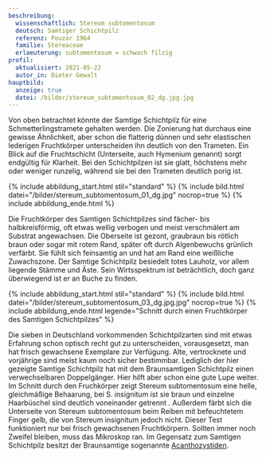 ```yaml
---
beschreibung:
  wissenschaftlich: Stereum subtomentosum
  deutsch: Samtiger Schichtpilz
  referenz: Pouzar 1964
  familie: Stereaceae
  erlaeuterung: subtomentosum = schwach filzig
profil:
  aktualisiert: 2021-05-22
  autor_in: Dieter Gewalt
hauptbild:
  anzeige: true
  datei: /bilder/stereum_subtomentosum_02_dg.jpg.jpg
---
```

Von oben betrachtet könnte der Samtige Schichtpilz für eine Schmetterlingstramete gehalten werden. Die Zonierung hat durchaus eine gewisse Ähnlichkeit, aber schon die flatterig dünnen und sehr elastischen lederigen Fruchtkörper unterscheiden ihn deutlich von den Trameten. Ein Blick auf die Fruchtschicht (Unterseite, auch Hymenium genannt) sorgt endgültig für Klarheit. Bei den Schichtpilzen ist sie glatt, höchstens mehr oder weniger runzelig, während sie bei den Trameten deutlich porig ist.

{% include abbildung_start.html stil="standard" %}
{% include bild.html datei="/bilder/stereum_subtomentosum_01_dg.jpg" nocrop=true %}
{% include abbildung_ende.html %}

Die Fruchtkörper des Samtigen Schichtpilzes sind fächer- bis halbkreisförmig, oft etwas wellig verbogen und meist verschmälert am Substrat angewachsen. Die Oberseite ist gezont, graubraun bis rötlich braun oder sogar mit rotem Rand, später oft durch Algenbewuchs grünlich verfärbt. Sie fühlt sich feinsamtig an und hat am Rand eine weißliche Zuwachszone. Der Samtige Schichtpilz besiedelt totes Lauholz, vor allem liegende Stämme und Äste. Sein Wirtsspektrum ist beträchtlich, doch ganz überwiegend ist er an Buche zu finden.

{% include abbildung_start.html stil="standard" %}
{% include bild.html datei="/bilder/stereum_subtomentosum_03_dg.jpg.jpg" nocrop=true %}
{% include abbildung_ende.html legende="Schnitt durch einen Fruchtkörper des Samtigen Schichtpilzes" %}

 

Die sieben in Deutschland vorkommenden Schichtpilzarten sind mit etwas Erfahrung schon optisch recht gut zu unterscheiden, vorausgesetzt, man hat frisch gewachsene Exemplare zur Verfügung. Alte, vertrocknete und vorjährige sind meist kaum noch sicher bestimmbar. Lediglich der hier gezeigte Samtige Schichtpilz hat mit dem Braunsamtigen Schichtpilz einen verwechselbaren Doppelgänger. Hier hilft aber schon eine gute Lupe weiter. Im Schnitt durch den Fruchkörper zeigt Stereum subtomentosum eine helle, gleichmäßige Behaarung, bei S. insignitum ist sie braun und einzelne Haarbüschel sind deutlich voneinander getrennt . Außerdem färbt sich die Unterseite von Stereum subtomentosum beim Reiben mit befeuchtetem Finger gelb, die von Stereum insignitum jedoch nicht. Dieser Test funktioniert nur bei frisch gewachsenen Fruchtkörpern. Sollten immer noch Zweifel bleiben, muss das Mikroskop ran. Im Gegensatz zum Samtigen Schichtpilz besitzt der Braunsamtige sogenannte [Acanthozystiden](Acanthozystiden "Glossar").